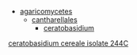 
* [agaricomycetes](https://en.wikipedia.org/wiki/Agaricomycetes)
  * [cantharellales](https://en.wikipedia.org/wiki/Cantharellales)
    * [ceratobasidium](https://en.wikipedia.org/wiki/Ceratobasidium)

[ceratobasidium cereale isolate 244C](https://www.ncbi.nlm.nih.gov/nuccore/MZ569580.2)
